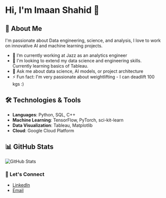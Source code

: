 # Hi, I'm Imaan Shahid 👋

## 🌟 About Me
I'm passionate about Data engineering, science, and analysis, I love to work on innovative AI and machine learning projects.

- 🔭 I’m currently working at Jazz as an analytics engineer
- 🌱 I'm looking to extend my data science and engineering skills. Currently learning basics of Tableau.
- 💬 Ask me about data science, AI models, or project architecture
- ⚡ Fun fact: I'm very passionate about weightlifting - I can deadlift 100 kgs :)

## 🛠️ Technologies & Tools
- **Languages**: Python, SQL, C++
- **Machine Learning**: TensorFlow, PyTorch, sci-kit-learn
- **Data Visualization**: Tableau, Matplotlib
- **Cloud**: Google Cloud Platform

## 📊 GitHub Stats
![GitHub Stats](https://github-readme-stats.vercel.app/api?username=imaansh&show_icons=true&theme=radical)


### 🔗 Let's Connect
- [LinkedIn](www.linkedin.com/in/imaan-shahid-57b475163)
- [Email](imaan.shahid31@gmail.com)
